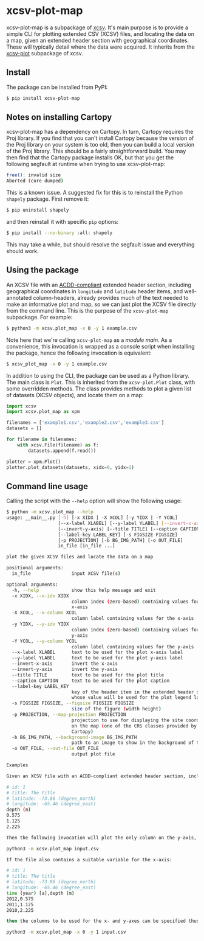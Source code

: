 # xcsv-plot-map

xcsv-plot-map is a subpackage of [xcsv](https://github.com/paul-breen/xcsv).  It's main purpose is to provide a simple CLI for plotting extended CSV (XCSV) files, and locating the data on a map, given an extended header section with geographical coordinates.  These will typically detail where the data were acquired.  It inherits from the [xcsv-plot](https://pypi.org/project/xcsv-plot) subpackage of xcsv.

## Install

The package can be installed from PyPI:

```bash
$ pip install xcsv-plot-map
```

## Notes on installing Cartopy

xcsv-plot-map has a dependency on Cartopy.  In turn, Cartopy requires the Proj library.  If you find that you can't install Cartopy because the version of the Proj library on your system is too old, then you can build a local version of the Proj library.  This should be a fairly straightforward build.  You may then find that the Cartopy package installs OK, but that you get the following segfault at runtime when trying to use xcsv-plot-map:

```bash
free(): invalid size
Aborted (core dumped)
```

This is a known issue.  A suggested fix for this is to reinstall the Python `shapely` package.  First remove it:

```bash
$ pip uninstall shapely
```

and then reinstall it with specific `pip` options:

```bash
$ pip install --no-binary :all: shapely
```

This may take a while, but should resolve the segfault issue and everything should work.

## Using the package

An XCSV file with an [ACDD-compliant](https://wiki.esipfed.org/Attribute_Convention_for_Data_Discovery_1-3) extended header section, including geographical coordinates in `longitude` and `latitude` header items, and well-annotated column-headers, already provides much of the text needed to make an informative plot and map, so we can just plot the XCSV file directly from the command line.  This is the purpose of the `xcsv-plot-map` subpackage.  For example:

```bash
$ python3 -m xcsv.plot_map -x 0 -y 1 example.csv
```

Note here that we're calling `xcsv-plot-map` as a *module main*.  As a convenience, this invocation is wrapped as a console script when installing the package, hence the following invocation is equivalent:

```bash
$ xcsv_plot_map -x 0 -y 1 example.csv
```

In addition to using the CLI, the package can be used as a Python library.  The main class is `Plot`.  This is inherited from the `xcsv-plot.Plot` class, with some overridden methods.  The class provides methods to plot a given list of datasets (XCSV objects), and locate them on a map:

```python
import xcsv
import xcsv.plot_map as xpm

filenames = ['example1.csv','example2.csv','example3.csv']
datasets = []

for filename in filenames:
    with xcsv.File(filename) as f:
        datasets.append(f.read())

plotter = xpm.Plot()
plotter.plot_datasets(datasets, xidx=0, yidx=1)
```

## Command line usage

Calling the script with the `--help` option will show the following usage:

```bash
$ python -m xcsv.plot_map --help
usage: __main__.py [-h] [-x XIDX | -X XCOL] [-y YIDX | -Y YCOL]
                   [--x-label XLABEL] [--y-label YLABEL] [--invert-x-axis]
                   [--invert-y-axis] [--title TITLE] [--caption CAPTION]
                   [--label-key LABEL_KEY] [-s FIGSIZE FIGSIZE]
                   [-p PROJECTION] [-b BG_IMG_PATH] [-o OUT_FILE]
                   in_file [in_file ...]

plot the given XCSV files and locate the data on a map

positional arguments:
  in_file               input XCSV file(s)

optional arguments:
  -h, --help            show this help message and exit
  -x XIDX, --x-idx XIDX
                        column index (zero-based) containing values for the
                        x-axis
  -X XCOL, --x-column XCOL
                        column label containing values for the x-axis
  -y YIDX, --y-idx YIDX
                        column index (zero-based) containing values for the
                        y-axis
  -Y YCOL, --y-column YCOL
                        column label containing values for the y-axis
  --x-label XLABEL      text to be used for the plot x-axis label
  --y-label YLABEL      text to be used for the plot y-axis label
  --invert-x-axis       invert the x-axis
  --invert-y-axis       invert the y-axis
  --title TITLE         text to be used for the plot title
  --caption CAPTION     text to be used for the plot caption
  --label-key LABEL_KEY
                        key of the header item in the extended header section
                        whose value will be used for the plot legend label
  -s FIGSIZE FIGSIZE, --figsize FIGSIZE FIGSIZE
                        size of the figure (width height)
  -p PROJECTION, --map-projection PROJECTION
                        projection to use for displaying the site coordinates
                        on the map (one of the CRS classes provided by
                        Cartopy)
  -b BG_IMG_PATH, --background-image BG_IMG_PATH
                        path to an image to show in the background of the plot
  -o OUT_FILE, --out-file OUT_FILE
                        output plot file

Examples

Given an XCSV file with an ACDD-compliant extended header section, including geographical coordinates in longitude and latitude, and a single column (at column 0) of data values:

# id: 1
# title: The title
# latitude: -73.86 (degree_north)
# longitude: -65.46 (degree_east)
depth (m)
0.575
1.125
2.225

Then the following invocation will plot the only column on the y-axis, with the x-axis the indices of the data points, and will locate the coordinates on a map:

python3 -m xcsv.plot_map input.csv

If the file also contains a suitable variable for the x-axis:

# id: 1
# title: The title
# latitude: -73.86 (degree_north)
# longitude: -65.46 (degree_east)
time (year) [a],depth (m)
2012,0.575
2011,1.125
2010,2.225

then the columns to be used for the x- and y-axes can be specified thus:

python3 -m xcsv.plot_map -x 0 -y 1 input.csv
```

